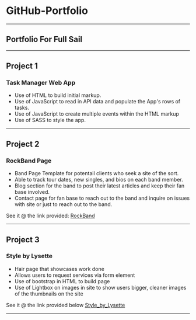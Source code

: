 # GitHub-Portfolio

_______________________________________________________

## Portfolio For Full Sail

_______________________________________________________

## Project 1

### Task Manager Web App

- Use of HTML to build initial markup.
- Use of JavaScript to read in API data and populate the App's rows of tasks.
- Use of JavaScript to create multiple events within the HTML markup
- Use of SASS to style the app.

_______________________________________________________
 
## Project 2
 
### RockBand Page
 
 - Band Page Template for potentail clients who seek a site of the sort.
 - Able to track tour dates, new singles, and bios on each band member.
 - Blog section for the band to post their latest articles and keep their fan base involved.
 - Contact page for fan base to reach out to the band and inquire on issues with site or just to reach out to the band. 
 
 See it @ the link provided:
[RockBand](https://stevenpope09.github.io/RockBand/)
_______________________________________________________

## Project 3

### Style by Lysette

- Hair page that showcases work done
- Allows users to request services via form element
- Use of bootstrap in HTML to build page
- Use of Lightbox on images in site to show users bigger, cleaner images of the thumbnails on the site

See it @ the link provided below
[Style_by_Lysette](https://stevenpope09.github.io/StyleByLysette/index.html)
_______________________________________________________



























